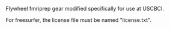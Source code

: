 Flywheel fmriprep gear modified specifically for use at USCBCI. 

For freesurfer, the license file must be named "license.txt".
